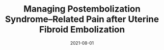 ---
title: "Managing Postembolization Syndrome–Related Pain after Uterine Fibroid Embolization"
collection: publications
date: 2021-08-01
venue: 'Seminars in Interventional Radiology'
citation: 'Chan, P., Garcia-Reyes, K., Cronan, J., Newsome, J., Bercu, Z., Majdalany, B. S., ... &amp; Kokabi, N. (2021, August). Managing Postembolization Syndrome–Related Pain after Uterine Fibroid Embolization. In Seminars in Interventional Radiology (Vol. 38, No. 03, pp. 382-387). Thieme Medical Publishers, Inc..'
---